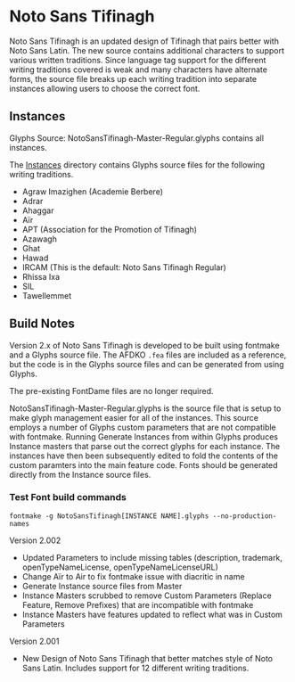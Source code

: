 # Noto Sans Tifinagh

Noto Sans Tifinagh is an updated design of Tifinagh that pairs better with Noto Sans Latin. The new source contains additional characters to support various written traditions. Since language tag support for the different writing traditions covered is weak and many characters have alternate forms, the source file breaks up each writing tradition into separate instances allowing users to choose the correct font.

## Instances

Glyphs Source: NotoSansTifinagh-Master-Regular.glyphs contains all instances.

The [Instances](noto-source/src/NotoSansTifinagh/Instances) directory contains Glyphs source files for the following writing traditions.

  - Agraw Imazighen (Academie Berbere)
  - Adrar
  - Ahaggar
  - Aïr
  - APT (Association for the Promotion of Tifinagh)
  - Azawagh
  - Ghat
  - Hawad 
  - IRCAM (This is the default: Noto Sans Tifinagh Regular)
  - Rhissa Ixa
  - SIL
  - Tawellemmet


## Build Notes

Version 2.x of Noto Sans Tifinagh is developed to be built using fontmake and a Glyphs source file.
The AFDKO `.fea` files are included as a reference, but the code is in the Glyphs source files and can be generated from using Glyphs. 

The pre-existing FontDame files are no longer required.

NotoSansTifinagh-Master-Regular.glyphs is the source file that is setup to make glyph management easier for all of the instances. This source employs a number of Glyphs custom parameters that are not compatible with fontmake. Running Generate Instances from within Glyphs produces Instance masters that parse out the correct glyphs for each instance. The instances have then been subsequently edited to fold the contents of the custom paramters into the main feature code. Fonts should be generated directly from the Instance source files.

### Test Font build commands


    fontmake -g NotoSansTifinagh[INSTANCE NAME].glyphs --no-production-names
    
    
Version 2.002
- Updated Parameters to include missing tables (description, trademark, openTypeNameLicense, openTypeNameLicenseURL)
- Change Aïr to Air to fix fontmake issue with diacritic in name
- Generate Instance source files from Master
- Instance Masters scrubbed to remove Custom Parameters (Replace Feature, Remove Prefixes) that are incompatible with fontmake
- Instance Masters have features updated to reflect what was in Custom Parameters

Version 2.001
- New Design of Noto Sans Tifinagh that better matches style of Noto Sans Latin. Includes support for 12 different writing traditions.

